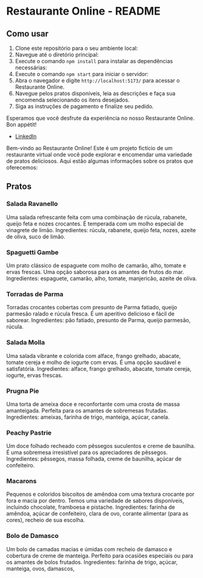 # Restaurante Online - README

## Como usar

1. Clone este repositório para o seu ambiente local:
2. Navegue até o diretório principal:
3. Execute o comando `npm install` para instalar as dependências necessárias:
4. Execute o comando `npm start` para iniciar o servidor:
5. Abra o navegador e digite `http://localhost:5173/` para acessar o Restaurante Online.
6. Navegue pelos pratos disponíveis, leia as descrições e faça sua encomenda selecionando os itens desejados.
7. Siga as instruções de pagamento e finalize seu pedido.

Esperamos que você desfrute da experiência no nosso Restaurante Online. Bon appétit!

* [LinkedIn](https://www.linkedin.com/in/kelvin-vinicius-918981229/)

Bem-vindo ao Restaurante Online! Este é um projeto fictício de um restaurante virtual onde você pode explorar e encomendar uma variedade de pratos deliciosos. Aqui estão algumas informações sobre os pratos que oferecemos:

## Pratos

### Salada Ravanello
Uma salada refrescante feita com uma combinação de rúcula, rabanete, queijo feta e nozes crocantes. É temperada com um molho especial de vinagrete de limão. Ingredientes: rúcula, rabanete, queijo feta, nozes, azeite de oliva, suco de limão.

### Spaguetti Gambe
Um prato clássico de espaguete com molho de camarão, alho, tomate e ervas frescas. Uma opção saborosa para os amantes de frutos do mar. Ingredientes: espaguete, camarão, alho, tomate, manjericão, azeite de oliva.

### Torradas de Parma
Torradas crocantes cobertas com presunto de Parma fatiado, queijo parmesão ralado e rúcula fresca. É um aperitivo delicioso e fácil de saborear. Ingredientes: pão fatiado, presunto de Parma, queijo parmesão, rúcula.

### Salada Molla
Uma salada vibrante e colorida com alface, frango grelhado, abacate, tomate cereja e molho de iogurte com ervas. É uma opção saudável e satisfatória. Ingredientes: alface, frango grelhado, abacate, tomate cereja, iogurte, ervas frescas.

### Prugna Pie
Uma torta de ameixa doce e reconfortante com uma crosta de massa amanteigada. Perfeita para os amantes de sobremesas frutadas. Ingredientes: ameixas, farinha de trigo, manteiga, açúcar, canela.

### Peachy Pastrie
Um doce folhado recheado com pêssegos suculentos e creme de baunilha. É uma sobremesa irresistível para os apreciadores de pêssegos. Ingredientes: pêssegos, massa folhada, creme de baunilha, açúcar de confeiteiro.

### Macarons
Pequenos e coloridos biscoitos de amêndoa com uma textura crocante por fora e macia por dentro. Temos uma variedade de sabores disponíveis, incluindo chocolate, framboesa e pistache. Ingredientes: farinha de amêndoa, açúcar de confeiteiro, clara de ovo, corante alimentar (para as cores), recheio de sua escolha.

### Bolo de Damasco
Um bolo de camadas macias e úmidas com recheio de damasco e cobertura de creme de manteiga. Perfeito para ocasiões especiais ou para os amantes de bolos frutados. Ingredientes: farinha de trigo, açúcar, manteiga, ovos, damascos,